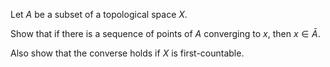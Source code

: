 Let $A$ be a subset of a topological space $X$.

Show that if there is a sequence of points of $A$ converging to $x$, then $x \in \bar A$.

Also show that the converse holds if $X$ is first-countable.